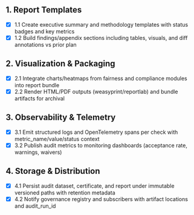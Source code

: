 ## 1. Report Templates
- [x] 1.1 Create executive summary and methodology templates with status badges and key metrics
- [x] 1.2 Build findings/appendix sections including tables, visuals, and diff annotations vs prior plan

## 2. Visualization & Packaging
- [x] 2.1 Integrate charts/heatmaps from fairness and compliance modules into report bundle
- [x] 2.2 Render HTML/PDF outputs (weasyprint/reportlab) and bundle artifacts for archival

## 3. Observability & Telemetry
- [x] 3.1 Emit structured logs and OpenTelemetry spans per check with metric_name/value/status context
- [x] 3.2 Publish audit metrics to monitoring dashboards (acceptance rate, warnings, waivers)

## 4. Storage & Distribution
- [x] 4.1 Persist audit dataset, certificate, and report under immutable versioned paths with retention metadata
- [x] 4.2 Notify governance registry and subscribers with artifact locations and audit_run_id
